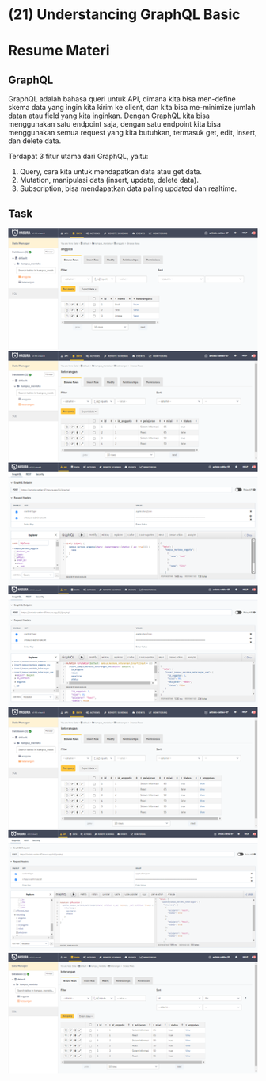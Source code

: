 # (21) Understancing GraphQL Basic

# Resume Materi

## GraphQL

GraphQL adalah bahasa queri untuk API, dimana kita bisa men-define skema data yang ingin kita kirim ke client, dan kita bisa me-minimize jumlah datan atau field yang kita inginkan. Dengan GraphQL kita bisa menggunakan satu endpoint saja, dengan satu endpoint kita bisa menggunakan semua request yang kita butuhkan, termasuk get, edit, insert, dan delete data.

Terdapat 3 fitur utama dari GraphQL, yaitu:

1. Query, cara kita untuk mendapatkan data atau get data.
2. Mutation, manipulasi data (insert, update, delete data).
3. Subscription, bisa mendapatkan data paling updated dan realtime.

## Task

![tabel-anggota](screenshots/tabel-anggota.png)
![tabel-keterangan](screenshots/tabel-keterangan.png)
![query-siswa-true](screenshots/query-siswa-true.png)
![insert-mutation](screenshots/insert-mutation.png)
![insert-mutation-success](screenshots/insert-mutation-success.png)
![update-status-false-tobe-true](screenshots/update-status-false-tobe-true.png)
![update-status-false-tobe-true-success](screenshots/update-status-false-tobe-true-success.png)
